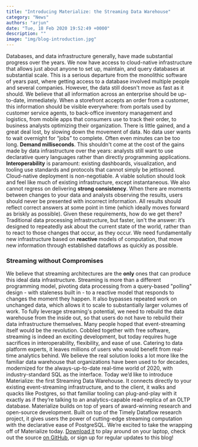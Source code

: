 ```yaml
---
title: "Introducing Materialize: the Streaming Data Warehouse"
category: "News"
authors: "arjun"
date: "Tue, 18 Feb 2020 19:52:49 +0000"
description: ""
image: "img/blog-introduction.jpg"
---
```


Databases, and data infrastructure generally, have made substantial progress over the years. We now have access to cloud-native infrastructure that allows just about anyone to set up, maintain, and query databases at substantial scale. This is a serious departure from the monolithic software of years past, where getting access to a database involved multiple people and several companies. However, the data still doesn't move as fast as it should. We believe that all information across an enterprise should be up-to-date, immediately. When a storefront accepts an order from a customer, this information should be visible everywhere: from portals used by customer service agents, to back-office inventory management and logistics, from mobile apps that consumers use to track their order, to business analysts optimizing their organization. There is little gained, and a great deal lost, by slowing down the movement of data. No data user wants to wait overnight for “jobs” to complete. Often even minutes can be too long. **Demand milliseconds**. This shouldn't come at the cost of the gains made by data infrastructure over the years: analysts still want to use declarative query languages rather than directly programming applications. **Interoperability** is paramount: existing dashboards, visualization, and tooling use standards and protocols that cannot simply be jettisoned. Cloud-native deployment is non-negotiable. A viable solution should look and feel like much of existing infrastructure, except instantaneous. We also cannot regress on delivering **strong consistency**. When there are moments between changes to your data and analysts observing the results, users should never be presented with incorrect information. All results should reflect correct answers at some point in time (which ideally moves forward as briskly as possible). Given these requirements, how do we get there? Traditional data processing infrastructure, but faster, isn't the answer: it’s designed to repeatedly ask about the current state of the world, rather than to react to those changes that occur, as they occur. We need fundamentally new infrastructure based on **reactive** models of computation, that move new information through established dataflows as quickly as possible.

### Streaming without Compromises

We believe that streaming architectures are the **only** ones that can produce this ideal data infrastructure. Streaming is more than a different programming model, pivoting data processing from a query-based "polling" design - with staleness built in - to a reactive model that responds to changes the moment they happen. It also bypasses repeated work on unchanged data, which allows it to scale to substantially larger volumes of work. To fully leverage streaming's potential, we need to rebuild the data warehouse from the inside out, so that users do not have to rebuild their data infrastructure themselves. Many people hoped that event-streaming itself would be the revolution. Cobbled together with free software, streaming is indeed an exciting development, but today requires huge sacrifices in interoperability, flexibility, and ease of use. Catering to data platform experts, it leaves millions of users who would benefit from real-time analytics behind. We believe the real solution looks a lot more like the familiar data warehouse that organizations have been used to for decades, modernized for the always-up-to-date real-time world of 2020, with industry-standard SQL as the interface. Today we’d like to introduce Materialize: the first Streaming Data Warehouse. It connects directly to your existing event-streaming infrastructure, and to the client, it walks and quacks like Postgres, so that familiar tooling can plug-and-play with it exactly as if they’re talking to an analytics-capable read-replica of an OLTP database. Materialize builds on top of years of award-winning research and open-source development. Built on top of the Timely Dataflow research project, it gives users the power of cutting-edge streaming computation with the declarative ease of PostgreSQL. We’re excited to take the wrapping off of Materialize today. [Download it](https://materialize.io/docs/install/) to play around on your laptop, check out the source [on GitHub](http://github.com/materializeinc/materialize), or sign up for regular updates to this blog!